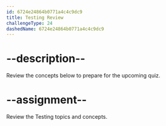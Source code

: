 ```yaml
---
id: 6724e24864b0771a4c4c9dc9
title: Testing Review
challengeType: 24
dashedName: 6724e24864b0771a4c4c9dc9
---
```


# --description--

Review the concepts below to prepare for the upcoming quiz.



# --assignment--

Review the Testing topics and concepts.
